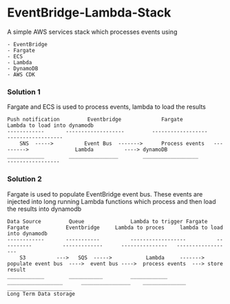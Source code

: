 
# EventBridge-Lambda-Stack

A simple AWS services stack which processes events using


    - EventBridge
    - Fargate
    - ECS
    - Lambda
    - DynamoDB
    - AWS CDK


### Solution 1
Fargate and ECS is used to process events, lambda to load the results

    Push notification         Eventbridge             Fargate                        Lambda to load into dynamodb
    ------------       -------------------         ------------------                  ------------------
        SNS  ----->          Event Bus  ------->      Process events   --------->               Lambda          ----> dynamoDB
    ____________        ________________        __________________                      -----------------


### Solution 2
Fargate is used to populate EventBridge event bus. These events are injected into long running Lambda functions which process
and then load the results into dynamodb

    Data Source         Queue               Lambda to trigger Fargate    Fargate            Eventbridge     Lambda to proces     lambda to load into dynamodb
    ------------       -----------          ------------------          ----------          -------------      ---------------   ------------------
        S3          --->   SQS  ----->           Lambda     ------->  populate event bus  ---->  event bus ---->  process events  ---> store result
    ____________        ___________         ____________            __________________      ________________    ______________      _____________________
    Long Term Data storage


